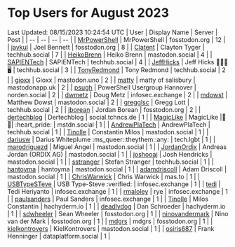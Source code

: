 # Top Users for August 2023
Last Updated: 08/15/2023 10:24:54 UTC
| User | Display Name | Server | Post |
| -- | -- | -- | -- |
| [MrPowerShell](https://fosstodon.org/@MrPowerShell) | MrPowerShell | fosstodon.org | 12 |
| [jaykul](https://fosstodon.org/@jaykul) | Joel Bennett | fosstodon.org | 8 |
| [Clatent](https://techhub.social/@Clatent) | Clayton Tyger | techhub.social | 7 |
| [HeikoBrenn](https://mastodon.social/@HeikoBrenn) | Heiko Brenn | mastodon.social | 4 |
| [SAPIENTech](https://techhub.social/@SAPIENTech) | SAPIENTech | techhub.social | 4 |
| [JeffHicks](https://techhub.social/@JeffHicks) | Jeff Hicks 🐶🎼🍷🖥️ | techhub.social | 3 |
| [TonyRedmond](https://techhub.social/@TonyRedmond) | Tony Redmond | techhub.social | 2 |
| [gioxx](https://mastodon.uno/@gioxx) | Gioxx | mastodon.uno | 2 |
| [matty](https://mastodonapp.uk/@matty) | matty of salisbury | mastodonapp.uk | 2 |
| [psugh](https://norden.social/@psugh) | PowerShell Usergroup Hannover | norden.social | 2 |
| [dwmetz](https://infosec.exchange/@dwmetz) | Doug Metz | infosec.exchange | 2 |
| [mdowst](https://mastodon.social/@mdowst) | Matthew Dowst | mastodon.social | 2 |
| [gregglsc](https://techhub.social/@gregglsc) | Gregg Lott | techhub.social | 2 |
| [jborean](https://fosstodon.org/@jborean) | Jordan Borean | fosstodon.org | 2 |
| [dertechblog](https://social.tchncs.de/@dertechblog) | Dertechblog | social.tchncs.de | 1 |
| [MagicLike](https://mstdn.social/@MagicLike) | MagicLike |💙💛| :heart_pride: | mstdn.social | 1 |
| [AndrewPlaTech](https://techhub.social/@AndrewPlaTech) | AndrewPlaTech | techhub.social | 1 |
| [Tinolle](https://mastodon.social/@Tinolle) | Constantin Milos | mastodon.social | 1 |
| [dariusw](https://tech.lgbt/@dariusw) | Darius Whiteplume :ms_queer:​:theythem:​:any:​ | tech.lgbt | 1 |
| [marodriguezd](https://mastodon.social/@marodriguezd) | Miguel Ángel | mastodon.social | 1 |
| [JordanOrdix](https://mastodon.social/@JordanOrdix) | Andreas Jordan (ORDIX AG) | mastodon.social | 1 |
| [joshooaj](https://mastodon.social/@joshooaj) | Josh Hendricks | mastodon.social | 1 |
| [sstranger](https://techhub.social/@sstranger) | Stefan Stranger | techhub.social | 1 |
| [hantoyma](https://mastodon.social/@hantoyma) | hantoyma | mastodon.social | 1 |
| [adamdriscoll](https://mastodon.social/@adamdriscoll) | Adam Driscoll | mastodon.social | 1 |
| [ChrisWarwick](https://mas.to/@ChrisWarwick) | Chris Warwick | mas.to | 1 |
| [USBTypeSTeve](https://infosec.exchange/@USBTypeSTeve) | USB Type-Steve :verified: | infosec.exchange | 1 |
| [tedi](https://infosec.exchange/@tedi) | Tedi Heriyanto | infosec.exchange | 1 |
| [rmaloley](https://infosec.exchange/@rmaloley) | rye | infosec.exchange | 1 |
| [paulsanders](https://infosec.exchange/@paulsanders) | Paul Sanders | infosec.exchange | 1 |
| [Tinolle](https://hachyderm.io/@Tinolle) | Milos Constantin | hachyderm.io | 1 |
| [deadlydog](https://hachyderm.io/@deadlydog) | Dan Schroeder | hachyderm.io | 1 |
| [sdwheeler](https://fosstodon.org/@sdwheeler) | Sean Wheeler | fosstodon.org | 1 |
| [ninovandermark](https://fosstodon.org/@ninovandermark) | Nino van der Mark | fosstodon.org | 1 |
| [mdgrs](https://fosstodon.org/@mdgrs) | mdgrs | fosstodon.org | 1 |
| [kielkontrovers](https://mastodon.social/@kielkontrovers) | KielKontrovers | mastodon.social | 1 |
| [osiris687](https://dataplatform.social/@osiris687) | Frank Henninger | dataplatform.social | 1 |
